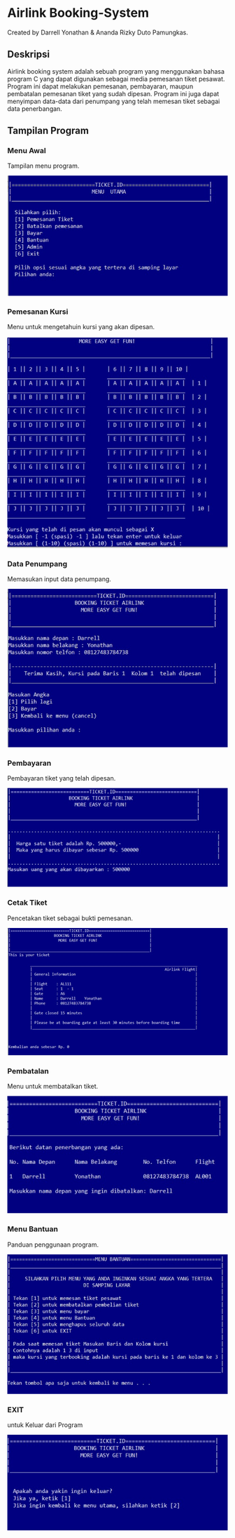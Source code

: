 # Airlink Booking-System
Created by Darrell Yonathan & Ananda Rizky Duto Pamungkas.

## Deskripsi
Airlink booking system adalah sebuah program yang menggunakan bahasa program C yang dapat digunakan sebagai media pemesanan tiket pesawat. Program ini dapat melakukan pemesanan, pembayaran, maupun pembatalan pemesanan tiket yang sudah dipesan. Program ini juga dapat menyimpan data-data dari penumpang yang telah memesan tiket sebagai data penerbangan.

## Tampilan Program
### Menu Awal
Tampilan menu program.

![Menu](/image/Menuawal.jpg)

### Pemesanan Kursi
Menu untuk mengetahuin kursi yang akan dipesan.

![Pesan](/image/PemesananKursi.jpg)

### Data Penumpang
Memasukan input data penumpang.

![Data](/image/DataPenumpang.jpg)

### Pembayaran
Pembayaran tiket yang telah dipesan.

![Bayar](/image/Pembayaran.jpg)

### Cetak Tiket
Pencetakan tiket sebagai bukti pemesanan.

![Cetak](/image/PembayaranPencetakantiket.jpg)

### Pembatalan
Menu untuk membatalkan tiket.

![Batal](/image/Pembatalan.jpg)

### Menu Bantuan
Panduan penggunaan program.

![Bantuan](/image/Menubantuan.jpg)

### EXIT
untuk Keluar dari Program

![Exit](/image/Exit.jpg)
